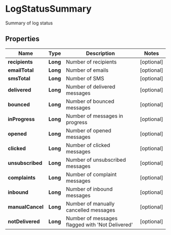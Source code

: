 

# LogStatusSummary

Summary of log status

## Properties

Name | Type | Description | Notes
------------ | ------------- | ------------- | -------------
**recipients** | **Long** | Number of recipients |  [optional]
**emailTotal** | **Long** | Number of emails |  [optional]
**smsTotal** | **Long** | Number of SMS |  [optional]
**delivered** | **Long** | Number of delivered messages |  [optional]
**bounced** | **Long** | Number of bounced messages |  [optional]
**inProgress** | **Long** | Number of messages in progress |  [optional]
**opened** | **Long** | Number of opened messages |  [optional]
**clicked** | **Long** | Number of clicked messages |  [optional]
**unsubscribed** | **Long** | Number of unsubscribed messages |  [optional]
**complaints** | **Long** | Number of complaint messages |  [optional]
**inbound** | **Long** | Number of inbound messages |  [optional]
**manualCancel** | **Long** | Number of manually cancelled messages |  [optional]
**notDelivered** | **Long** | Number of messages flagged with &#39;Not Delivered&#39; |  [optional]



